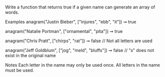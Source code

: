 Write a function that returns true if a given name can generate an array of words.

Examples
anagram("Justin Bieber", ["injures", "ebb", "it"]) ➞ true

anagram("Natalie Portman", ["ornamental", "pita"]) ➞ true

anagram("Chris Pratt", ["chirps", "rat"]) ➞ false
// Not all letters are used 

anagram("Jeff Goldblum", ["jog", "meld", "bluffs"]) ➞ false
// "s" does not exist in the original name

Notes
Each letter in the name may only be used once.
All letters in the name must be used.